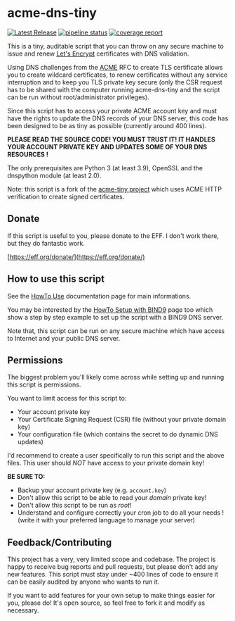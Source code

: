 # acme-dns-tiny

[![Latest Release](https://gitlab.adorsaz.ch/adrien/acme-dns-tiny/-/badges/release.svg)](https://gitlab.adorsaz.ch/adrien/acme-dns-tiny/-/releases)
[![pipeline status](https://gitlab.adorsaz.ch/adrien/acme-dns-tiny/badges/main/pipeline.svg)](https://gitlab.adorsaz.ch/adrien/acme-dns-tiny/-/pipelines/?page=1&scope=all&ref=main)
[![coverage report](https://gitlab.adorsaz.ch/adrien/acme-dns-tiny/badges/main/coverage.svg)](https://gitlab.adorsaz.ch/adrien/acme-dns-tiny/-/pipelines/?page=1&scope=all&ref=main)

This is a tiny, auditable script that you can throw on any secure machine to
issue and renew [Let's Encrypt](https://letsencrypt.org/) certificates with DNS
validation.

Using DNS challenges from the [ACME](https://tools.ietf.org/html/rfc8555) RFC
to create TLS certificate allows
you to create wildcard certificates, to renew certificates without any
service interruption and to keep you TLS private key secure
(only the CSR request has to be shared with the computer running acme-dns-tiny
and the script can be run without root/administrator privileges).

Since this script has to access your private ACME account key and must have the
rights to update the DNS records of your DNS server, this code has been designed
to be as tiny as possible (currently around 400 lines).

**PLEASE READ THE SOURCE CODE! YOU MUST TRUST IT!
IT HANDLES YOUR ACCOUNT PRIVATE KEY AND UPDATES SOME OF YOUR DNS RESOURCES !**

The only prerequisites are Python 3 (at least 3.9), OpenSSL and the dnspython module (at least 2.0).

Note: this script is a fork of the [acme-tiny project](https://github.com/diafygi/acme-tiny)
which uses ACME HTTP verification to create signed certificates.

## Donate

If this script is useful to you, please donate to the EFF. I don't work there,
but they do fantastic work.

[https://eff.org/donate/](https://eff.org/donate/)

## How to use this script

See the [HowTo Use](./documentations/howto-use.md) documentation page for main informations.

You may be interested by the [HowTo Setup with BIND9](./documentations/howto-setup-with-bind9.md)
page too which show a step by step example to set up the script
with a BIND9 DNS server.

Note that, this script can be run on any secure machine which have access to
Internet and your public DNS server.

## Permissions

The biggest problem you'll likely come across while setting up and running this
script is permissions.

You want to limit access for this script to:
* Your account private key
* Your Certificate Signing Request (CSR) file (without your private domain key)
* Your configuration file (which contains the secret to do dynamic DNS updates)

I'd recommend to create a user specifically to run this script and the
above files. This user should *NOT* have access to your private domain key!

**BE SURE TO:**
* Backup your account private key (e.g. `account.key`)
* Don't allow this script to be able to read your *domain* private key!
* Don't allow this script to be run as *root*!
* Understand and configure correctly your cron job to do all your needs !
(write it with your preferred language to manage your server)

## Feedback/Contributing

This project has a very, very limited scope and codebase. The project is happy
to receive bug reports and pull requests, but please don't add any new features.
This script must stay under ~400 lines of code to ensure it can be easily
audited by anyone who wants to run it.

If you want to add features for your own setup to make things easier for you,
please do! It's open source, so feel free to fork it and modify as necessary.
